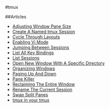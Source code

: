 #tmux

##Articles
* [Adjusting Window Pane Size](adjusting_window_pane_size.md)
* [Create A Named tmux Session](create_a_named_tmux_session.md)
* [Cycle Through Layouts](cycle_through_layouts.md)
* [Enabling Vi Mode](enabling_vi_mode.md)
* [Jumping Between Sessions](jumping_between_sessions.md)
* [List All Key Bindings](list_all_key_bindings.md)
* [List Sessions](list_sessions.md)
* [Open New Window With A Specific Directory](open_new_window_with_a_specific_directory.md)
* [Organizing Windows](organizing_windows.md)
* [Paging Up And Down](paging_up_and_down.md)
* [Pane Killer](pane_killer.md)
* [Reclaiming The Entire Window](reclaiming_the_entire_window.md)
* [Rename The Current Session](rename_the_current_session.md)
* [Swap Split Panes](swap_split_panes.md)
* [tmux in your tmux](tmux_in_your_tmux.md)